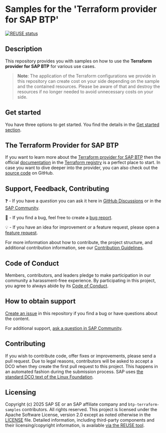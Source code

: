 # Samples for the 'Terraform provider for SAP BTP'

[![REUSE status](https://api.reuse.software/badge/github.com/SAP-samples/btp-terraform-samples)](https://api.reuse.software/info/github.com/SAP-samples/btp-terraform-samples)

## Description

This repository provides you with samples on how to use the **Terraform provider for SAP BTP** for various use cases.

> **Note**: The application of the Terraform configurations we provide in this repository can create cost on your side depending on the sample and the contained resources. Please be aware of that and destroy the resources if no longer needed to avoid unnecessary costs on your side.

## Get started

You have three options to get started. You find the details in the [Get started section](./GET_STARTED.md).

## The Terraform Provider for SAP BTP

If you want to learn more about the [Terraform provider for SAP BTP](https://registry.terraform.io/providers/SAP/btp/latest) then the official [documentation](https://registry.terraform.io/providers/SAP/btp/latest/docs) in the [Terraform registry](https://registry.terraform.io/) is a perfect place to start. In case you want to dive deeper into the provider, you can also check out the [source code](https://github.com/SAP/terraform-provider-btp) on GitHub.

## Support, Feedback, Contributing

❓ - If you have a *question* you can ask it here in [GitHub Discussions](https://github.com/SAP-samples/btp-terraform-samples/discussions/) or in the [SAP Community](https://answers.sap.com/questions/ask.html).

🐞 - If you find a bug, feel free to create a [bug report](https://github.com/SAP-samples/btp-terraform-samples/issues/new?assignees=&labels=bug&projects=&template=bug_report.yml&title=%5BBUG%5D).

💡 - If you have an idea for improvement or a feature request, please open a [feature request](https://github.com/SAP-samples/btp-terraform-samples/issues/new?assignees=&labels=enhancement&projects=&template=feature_request.yml&title=%5BFEATURE%5D).

For more information about how to contribute, the project structure, and additional contribution information, see our [Contribution Guidelines](CONTRIBUTING.md).

## Code of Conduct

Members, contributors, and leaders pledge to make participation in our community a harassment-free experience. By participating in this project, you agree to always abide by its [Code of Conduct](https://github.com/SAP/.github/blob/main/CODE_OF_CONDUCT.md).

## How to obtain support

[Create an issue](https://github.com/SAP-samples/btp-terraform-samples/issues) in this repository if you find a bug or have questions about the content.

For additional support, [ask a question in SAP Community](https://answers.sap.com/questions/ask.html).

## Contributing

If you wish to contribute code, offer fixes or improvements, please send a pull request. Due to legal reasons, contributors will be asked to accept a DCO when they create the first pull request to this project. This happens in an automated fashion during the submission process. SAP uses [the standard DCO text of the Linux Foundation](https://developercertificate.org/).

## Licensing

Copyright (c) 2025 SAP SE or an SAP affiliate company and `btp-terraform-samples` contributors. All rights reserved. This project is licensed under the Apache Software License, version 2.0 except as noted otherwise in the [LICENSE](LICENSE) file. Detailed information, including third-party components and their licensing/copyright information, is available [via the REUSE tool](https://api.reuse.software/info/github.com/SAP-samples/btp-terraform-samples).
